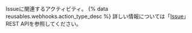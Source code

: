 Issueに関連するアクティビティ。 {% data reusables.webhooks.action_type_desc %} 詳しい情報については「[Issue](/rest/reference/issues)」 REST APIを参照してください。
